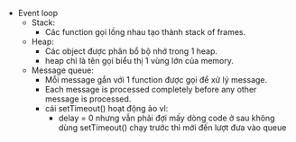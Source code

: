 - Event loop
    - Stack:
        - Các function gọi lồng nhau tạo thành stack of frames.
    - Heap:
        - Các object được phân bổ bộ nhớ trong 1 heap.
        - heap chỉ là tên gọi biểu thị 1 vùng lớn của memory.
    - Message queue:
        - Mỗi message gắn với 1 function được gọi để xử lý message.
        - Each message is processed completely before any other message is processed.
        - cái setTimeout() hoạt động ảo vl:
            - delay = 0 nhưng vẫn phải đợi mấy dòng code ở sau không dùng setTimeout() chạy trước thì mới đến lượt đưa vào queue
